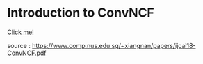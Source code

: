 <h1>Introduction to ConvNCF</h1>
<a href="https://boom85423.github.io/hello_ConvNCF/ConvNCF.slides.html">Click me!</a>
<p>source : <a href="https://www.comp.nus.edu.sg/~xiangnan/papers/ijcai18-ConvNCF.pdf">https://www.comp.nus.edu.sg/~xiangnan/papers/ijcai18-ConvNCF.pdf</a></p>
